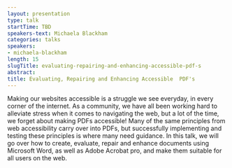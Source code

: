 ```yaml
---
layout: presentation
type: talk
startTime: TBD
speakers-text: Michaela Blackham
categories: talks
speakers:
- michaela-blackham
length: 15
slugTitle: evaluating-repairing-and-enhancing-accessible-pdf-s
abstract:
title: Evaluating, Repairing and Enhancing Accessible  PDF's
---
```

Making our websites accessible is a struggle we see everyday, in every corner of the internet. As a community, we have all been working hard to alleviate stress when it comes to navigating the web, but a lot of the time, we forget about making PDFs accessible! Many of the same principles from web accessibility carry over into PDFs, but successfully implementing and testing these principles is where many need guidance. In this talk, we will go over how to create, evaluate, repair and enhance documents using Microsoft Word, as well as Adobe Acrobat pro, and make them suitable for all users on the web.
